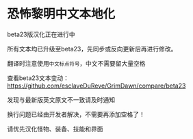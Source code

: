 恐怖黎明中文本地化
===

beta23版汉化正在进行中

所有文本均已升级至beta23，先同步或反向更新后再进行修改。

翻译时注意使用`中文标点符号`，中文不需要留大量空格

查看beta23文本变动：https://github.com/esclaveDuReve/GrimDawn/compare/beta23

发现与最新版英文原文不一致请及时通知

换行问题已经由开发者解决，不需要再添加空格了！

请优先汉化怪物、装备、技能和界面
